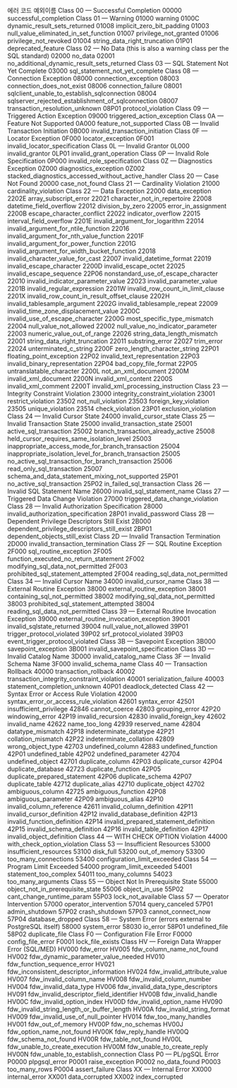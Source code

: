 에러 코드    예외이름
Class 00 — Successful Completion
00000    successful_completion
Class 01 — Warning
01000    warning
0100C    dynamic_result_sets_returned
01008    implicit_zero_bit_padding
01003    null_value_eliminated_in_set_function
01007    privilege_not_granted
01006    privilege_not_revoked
01004    string_data_right_truncation
01P01    deprecated_feature
Class 02 — No Data (this is also a warning class per the SQL standard)
02000    no_data
02001    no_additional_dynamic_result_sets_returned
Class 03 — SQL Statement Not Yet Complete
03000    sql_statement_not_yet_complete
Class 08 — Connection Exception
08000    connection_exception
08003    connection_does_not_exist
08006    connection_failure
08001    sqlclient_unable_to_establish_sqlconnection
08004    sqlserver_rejected_establishment_of_sqlconnection
08007    transaction_resolution_unknown
08P01    protocol_violation
Class 09 — Triggered Action Exception
09000    triggered_action_exception
Class 0A — Feature Not Supported
0A000    feature_not_supported
Class 0B — Invalid Transaction Initiation
0B000    invalid_transaction_initiation
Class 0F — Locator Exception
0F000    locator_exception
0F001    invalid_locator_specification
Class 0L — Invalid Grantor
0L000    invalid_grantor
0LP01    invalid_grant_operation
Class 0P — Invalid Role Specification
0P000    invalid_role_specification
Class 0Z — Diagnostics Exception
0Z000    diagnostics_exception
0Z002    stacked_diagnostics_accessed_without_active_handler
Class 20 — Case Not Found
20000    case_not_found
Class 21 — Cardinality Violation
21000    cardinality_violation
Class 22 — Data Exception
22000    data_exception
2202E    array_subscript_error
22021    character_not_in_repertoire
22008    datetime_field_overflow
22012    division_by_zero
22005    error_in_assignment
2200B    escape_character_conflict
22022    indicator_overflow
22015    interval_field_overflow
2201E    invalid_argument_for_logarithm
22014    invalid_argument_for_ntile_function
22016    invalid_argument_for_nth_value_function
2201F    invalid_argument_for_power_function
2201G    invalid_argument_for_width_bucket_function
22018    invalid_character_value_for_cast
22007    invalid_datetime_format
22019    invalid_escape_character
2200D    invalid_escape_octet
22025    invalid_escape_sequence
22P06    nonstandard_use_of_escape_character
22010    invalid_indicator_parameter_value
22023    invalid_parameter_value
2201B    invalid_regular_expression
2201W    invalid_row_count_in_limit_clause
2201X    invalid_row_count_in_result_offset_clause
2202H    invalid_tablesample_argument
2202G    invalid_tablesample_repeat
22009    invalid_time_zone_displacement_value
2200C    invalid_use_of_escape_character
2200G    most_specific_type_mismatch
22004    null_value_not_allowed
22002    null_value_no_indicator_parameter
22003    numeric_value_out_of_range
22026    string_data_length_mismatch
22001    string_data_right_truncation
22011    substring_error
22027    trim_error
22024    unterminated_c_string
2200F    zero_length_character_string
22P01    floating_point_exception
22P02    invalid_text_representation
22P03    invalid_binary_representation
22P04    bad_copy_file_format
22P05    untranslatable_character
2200L    not_an_xml_document
2200M    invalid_xml_document
2200N    invalid_xml_content
2200S    invalid_xml_comment
2200T    invalid_xml_processing_instruction
Class 23 — Integrity Constraint Violation
23000    integrity_constraint_violation
23001    restrict_violation
23502    not_null_violation
23503    foreign_key_violation
23505    unique_violation
23514    check_violation
23P01    exclusion_violation
Class 24 — Invalid Cursor State
24000    invalid_cursor_state
Class 25 — Invalid Transaction State
25000    invalid_transaction_state
25001    active_sql_transaction
25002    branch_transaction_already_active
25008    held_cursor_requires_same_isolation_level
25003    inappropriate_access_mode_for_branch_transaction
25004    inappropriate_isolation_level_for_branch_transaction
25005    no_active_sql_transaction_for_branch_transaction
25006    read_only_sql_transaction
25007    schema_and_data_statement_mixing_not_supported
25P01    no_active_sql_transaction
25P02    in_failed_sql_transaction
Class 26 — Invalid SQL Statement Name
26000    invalid_sql_statement_name
Class 27 — Triggered Data Change Violation
27000    triggered_data_change_violation
Class 28 — Invalid Authorization Specification
28000    invalid_authorization_specification
28P01    invalid_password
Class 2B — Dependent Privilege Descriptors Still Exist
2B000    dependent_privilege_descriptors_still_exist
2BP01    dependent_objects_still_exist
Class 2D — Invalid Transaction Termination
2D000    invalid_transaction_termination
Class 2F — SQL Routine Exception
2F000    sql_routine_exception
2F005    function_executed_no_return_statement
2F002    modifying_sql_data_not_permitted
2F003    prohibited_sql_statement_attempted
2F004    reading_sql_data_not_permitted
Class 34 — Invalid Cursor Name
34000    invalid_cursor_name
Class 38 — External Routine Exception
38000    external_routine_exception
38001    containing_sql_not_permitted
38002    modifying_sql_data_not_permitted
38003    prohibited_sql_statement_attempted
38004    reading_sql_data_not_permitted
Class 39 — External Routine Invocation Exception
39000    external_routine_invocation_exception
39001    invalid_sqlstate_returned
39004    null_value_not_allowed
39P01    trigger_protocol_violated
39P02    srf_protocol_violated
39P03    event_trigger_protocol_violated
Class 3B — Savepoint Exception
3B000    savepoint_exception
3B001    invalid_savepoint_specification
Class 3D — Invalid Catalog Name
3D000    invalid_catalog_name
Class 3F — Invalid Schema Name
3F000    invalid_schema_name
Class 40 — Transaction Rollback
40000    transaction_rollback
40002    transaction_integrity_constraint_violation
40001    serialization_failure
40003    statement_completion_unknown
40P01    deadlock_detected
Class 42 — Syntax Error or Access Rule Violation
42000    syntax_error_or_access_rule_violation
42601    syntax_error
42501    insufficient_privilege
42846    cannot_coerce
42803    grouping_error
42P20    windowing_error
42P19    invalid_recursion
42830    invalid_foreign_key
42602    invalid_name
42622    name_too_long
42939    reserved_name
42804    datatype_mismatch
42P18    indeterminate_datatype
42P21    collation_mismatch
42P22    indeterminate_collation
42809    wrong_object_type
42703    undefined_column
42883    undefined_function
42P01    undefined_table
42P02    undefined_parameter
42704    undefined_object
42701    duplicate_column
42P03    duplicate_cursor
42P04    duplicate_database
42723    duplicate_function
42P05    duplicate_prepared_statement
42P06    duplicate_schema
42P07    duplicate_table
42712    duplicate_alias
42710    duplicate_object
42702    ambiguous_column
42725    ambiguous_function
42P08    ambiguous_parameter
42P09    ambiguous_alias
42P10    invalid_column_reference
42611    invalid_column_definition
42P11    invalid_cursor_definition
42P12    invalid_database_definition
42P13    invalid_function_definition
42P14    invalid_prepared_statement_definition
42P15    invalid_schema_definition
42P16    invalid_table_definition
42P17    invalid_object_definition
Class 44 — WITH CHECK OPTION Violation
44000    with_check_option_violation
Class 53 — Insufficient Resources
53000    insufficient_resources
53100    disk_full
53200    out_of_memory
53300    too_many_connections
53400    configuration_limit_exceeded
Class 54 — Program Limit Exceeded
54000    program_limit_exceeded
54001    statement_too_complex
54011    too_many_columns
54023    too_many_arguments
Class 55 — Object Not In Prerequisite State
55000    object_not_in_prerequisite_state
55006    object_in_use
55P02    cant_change_runtime_param
55P03    lock_not_available
Class 57 — Operator Intervention
57000    operator_intervention
57014    query_canceled
57P01    admin_shutdown
57P02    crash_shutdown
57P03    cannot_connect_now
57P04    database_dropped
Class 58 — System Error (errors external to PostgreSQL itself)
58000    system_error
58030    io_error
58P01    undefined_file
58P02    duplicate_file
Class F0 — Configuration File Error
F0000    config_file_error
F0001    lock_file_exists
Class HV — Foreign Data Wrapper Error (SQL/MED)
HV000    fdw_error
HV005    fdw_column_name_not_found
HV002    fdw_dynamic_parameter_value_needed
HV010    fdw_function_sequence_error
HV021    fdw_inconsistent_descriptor_information
HV024    fdw_invalid_attribute_value
HV007    fdw_invalid_column_name
HV008    fdw_invalid_column_number
HV004    fdw_invalid_data_type
HV006    fdw_invalid_data_type_descriptors
HV091    fdw_invalid_descriptor_field_identifier
HV00B    fdw_invalid_handle
HV00C    fdw_invalid_option_index
HV00D    fdw_invalid_option_name
HV090    fdw_invalid_string_length_or_buffer_length
HV00A    fdw_invalid_string_format
HV009    fdw_invalid_use_of_null_pointer
HV014    fdw_too_many_handles
HV001    fdw_out_of_memory
HV00P    fdw_no_schemas
HV00J    fdw_option_name_not_found
HV00K    fdw_reply_handle
HV00Q    fdw_schema_not_found
HV00R    fdw_table_not_found
HV00L    fdw_unable_to_create_execution
HV00M    fdw_unable_to_create_reply
HV00N    fdw_unable_to_establish_connection
Class P0 — PL/pgSQL Error
P0000    plpgsql_error
P0001    raise_exception
P0002    no_data_found
P0003    too_many_rows
P0004    assert_failure
Class XX — Internal Error
XX000    internal_error
XX001    data_corrupted
XX002    index_corrupted